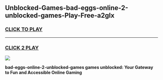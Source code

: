 
## Unblocked-Games-bad-eggs-online-2-unblocked-games-Play-Free-a2glx
<h3>
<a href="https://premium76.site?title=bad-eggs-online-2-unblocked-games&ref=21A">CLICK TO PLAY</a></h3>
<hr>

<h3>
<a href="https://premium76.site?title=bad-eggs-online-2-unblocked-games&ref=21A">CLICK 2 PLAY</a>
  
</h3>

<a href="https://premium76.site?title=bad-eggs-online-2-unblocked-games&ref=21A"><img src="https://clearcache.store/games.png"></a>


**bad-eggs-online-2-unblocked-games games unblocked: Your Gateway to Fun and Accessible Online Gaming**
